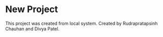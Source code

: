 # New Project

This project was created from local system.
Created by Rudrapratapsinh Chauhan and Divya Patel.